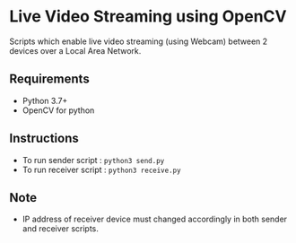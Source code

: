 # Live Video Streaming using OpenCV
Scripts which enable live video streaming (using Webcam) between 2 devices over a Local Area Network.

## Requirements
- Python 3.7+
- OpenCV for python

## Instructions
- To run sender script : ``` python3 send.py ```
- To run receiver script : ``` python3 receive.py ```

## Note
- IP address of receiver device must changed accordingly in both sender and receiver scripts.
